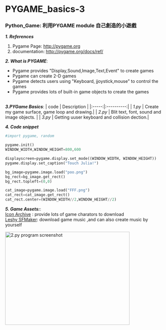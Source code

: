 # PYGAME_basics-3
### Python_Game: 利用PYGAME module 自己創造的小遊戲

**_1. References_**
   1. Pygame Page: http://pygame.org
   2. documentation: http://pygame.org/docs/ref/
   

**_2. What is PYGAME_**:
   * Pygame provides "Display,Sound,Image,Text,Event" to create games
   * Pygame can create 2-D games
   * Pygame detects users using "Keyboard, jjoystick,mouse" to control the games
   * Pygame provides lots of built-in game objects to create the games <br><br>

**_3.PYGame Basics_**:
| code | Description |
|:-----:|:----------:|
| _1.py_ | Create my game surface, game loop and drawing.|
| _2.py_ | Blit text, font, sound and image objects.   |
| _3.py_ | Getting uuser keyboard and collision dection.|

**_4. Code snippet_**
```python
#import pygame, random

pygame.init()
WINDOW_WIDTH,WINDOW_HEIGHT=800,600

displayscreen=pygame.display.set_mode((WINDOW_WIDTH, WINDOW_HEIGHT))
pygame.display.set_caption("Touch Julia!")

```
```python
bg_image=pygame.image.load("poo.png")
bg_rect=bg_image.get_rect()
bg_rect.topleft=(0,0)

cat_image=pygame.image.load("FFF.png")
cat_rect=cat_image.get_rect()
cat_rect.center=(WINDOW_WIDTH//2,WINDOW_HEIGHT//2)
```
**_5. Game Assets:_**:<br>
[Icon Archive](https://iconarchive.com/) : provide lots of game charators to download<br>
[Leshy SFMaker](https://www.leshylabs.com/apps/sfMaker/): download game music ,and can also create music by yourself

<img src="https://github.com/Vickykuo626/PYGAME_basics-3/blob/main/12345.PNG" width="400" height="300" alt="2.py program screenshot"><br>
